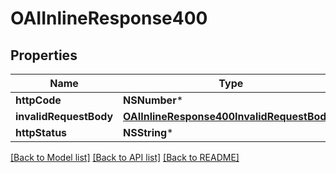 # OAIInlineResponse400

## Properties
Name | Type | Description | Notes
------------ | ------------- | ------------- | -------------
**httpCode** | **NSNumber*** |  | [optional] 
**invalidRequestBody** | [**OAIInlineResponse400InvalidRequestBody***](OAIInlineResponse400InvalidRequestBody.md) |  | [optional] 
**httpStatus** | **NSString*** |  | [optional] 

[[Back to Model list]](../README.md#documentation-for-models) [[Back to API list]](../README.md#documentation-for-api-endpoints) [[Back to README]](../README.md)


